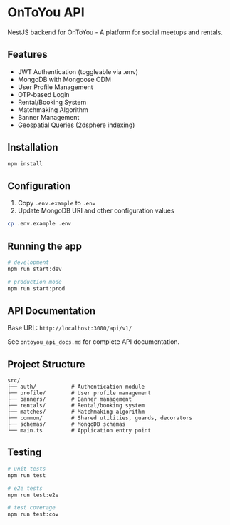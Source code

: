 # OnToYou API

NestJS backend for OnToYou - A platform for social meetups and rentals.

## Features

- JWT Authentication (toggleable via .env)
- MongoDB with Mongoose ODM
- User Profile Management
- OTP-based Login
- Rental/Booking System
- Matchmaking Algorithm
- Banner Management
- Geospatial Queries (2dsphere indexing)

## Installation

```bash
npm install
```

## Configuration

1. Copy `.env.example` to `.env`
2. Update MongoDB URI and other configuration values

```bash
cp .env.example .env
```

## Running the app

```bash
# development
npm run start:dev

# production mode
npm run start:prod
```

## API Documentation

Base URL: `http://localhost:3000/api/v1/`

See `ontoyou_api_docs.md` for complete API documentation.

## Project Structure

```
src/
├── auth/           # Authentication module
├── profile/        # User profile management
├── banners/        # Banner management
├── rentals/        # Rental/booking system
├── matches/        # Matchmaking algorithm
├── common/         # Shared utilities, guards, decorators
├── schemas/        # MongoDB schemas
└── main.ts         # Application entry point
```

## Testing

```bash
# unit tests
npm run test

# e2e tests
npm run test:e2e

# test coverage
npm run test:cov
```
